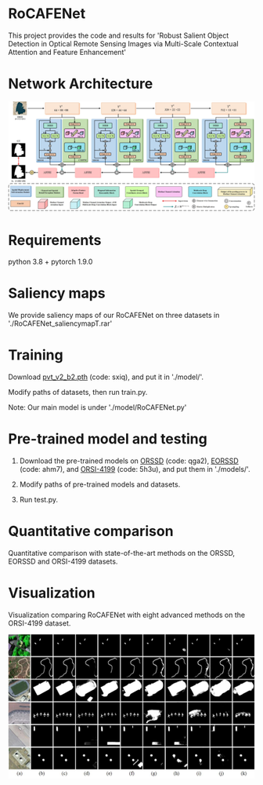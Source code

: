 # RoCAFENet
This project provides the code and results for 'Robust Salient Object Detection in Optical Remote Sensing Images via Multi-Scale Contextual Attention and Feature Enhancement'

# Network Architecture
   <div align=center>
   <img src="https://github.com/Wyqmiao/RoCAFENet/blob/main/images/RoCAFENet.jpg">
   </div>
   
   
# Requirements
   python 3.8 + pytorch 1.9.0

# Saliency maps
   We provide saliency maps of our RoCAFENet on three datasets in './RoCAFENet_saliencymapT.rar' 
   
# Training
   Download [pvt_v2_b2.pth](https://pan.baidu.com/s/1U6Bsyhu0ynXckU6EnJM35w) (code: sxiq), and put it in './model/'. 
   
   Modify paths of datasets, then run train.py.

Note: Our main model is under './model/RoCAFENet.py'


# Pre-trained model and testing
1. Download the pre-trained models on [ORSSD](https://pan.baidu.com/s/1E6Llbauan4QXfgOvnrcP1w) (code: qga2), [EORSSD](https://pan.baidu.com/s/1dY_9UtDb5GVb9rFyBNDSCA) (code: ahm7), and [ORSI-4199](https://pan.baidu.com/s/1NPdsGBW72vGXgsZxYrJCcA) (code: 5h3u), and put them in './models/'.

2. Modify paths of pre-trained models and datasets.

3. Run test.py.

# Quantitative comparison
Quantitative comparison with state-of-the-art methods on the ORSSD, EORSSD and ORSI-4199 datasets.

# Visualization
Visualization comparing RoCAFENet with eight advanced methods on the ORSI-4199 dataset.
<div align=center>
<img src="https://github.com/Wyqmiao/RoCAFENet/blob/main/images/Visualization comparison.jpg">
</div>
